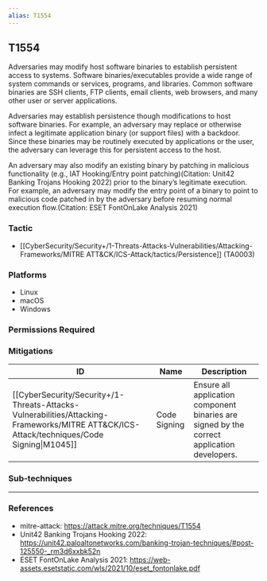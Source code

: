 ```yaml
---
alias: T1554
---
```


## T1554

Adversaries may modify host software binaries to establish persistent access to systems. Software binaries/executables provide a wide range of system commands or services, programs, and libraries. Common software binaries are SSH clients, FTP clients, email clients, web browsers, and many other user or server applications.

Adversaries may establish persistence though modifications to host software binaries. For example, an adversary may replace or otherwise infect a legitimate application binary (or support files) with a backdoor. Since these binaries may be routinely executed by applications or the user, the adversary can leverage this for persistent access to the host.

An adversary may also modify an existing binary by patching in malicious functionality (e.g., IAT Hooking/Entry point patching)(Citation: Unit42 Banking Trojans Hooking 2022) prior to the binary’s legitimate execution. For example, an adversary may modify the entry point of a binary to point to malicious code patched in by the adversary before resuming normal execution flow.(Citation: ESET FontOnLake Analysis 2021)


### Tactic
- [[CyberSecurity/Security+/1-Threats-Attacks-Vulnerabilities/Attacking-Frameworks/MITRE ATT&CK/ICS-Attack/tactics/Persistence]] (TA0003)

### Platforms
- Linux
- macOS
- Windows

### Permissions Required

### Mitigations

| ID | Name | Description |
| --- | --- | --- |
| [[CyberSecurity/Security+/1-Threats-Attacks-Vulnerabilities/Attacking-Frameworks/MITRE ATT&CK/ICS-Attack/techniques/Code Signing\|M1045]] | Code Signing | Ensure all application component binaries are signed by the correct application developers. |

### Sub-techniques


---
### References

- mitre-attack: https://attack.mitre.org/techniques/T1554
- Unit42 Banking Trojans Hooking 2022: https://unit42.paloaltonetworks.com/banking-trojan-techniques/#post-125550-_rm3d6xxbk52n
- ESET FontOnLake Analysis 2021: https://web-assets.esetstatic.com/wls/2021/10/eset_fontonlake.pdf
